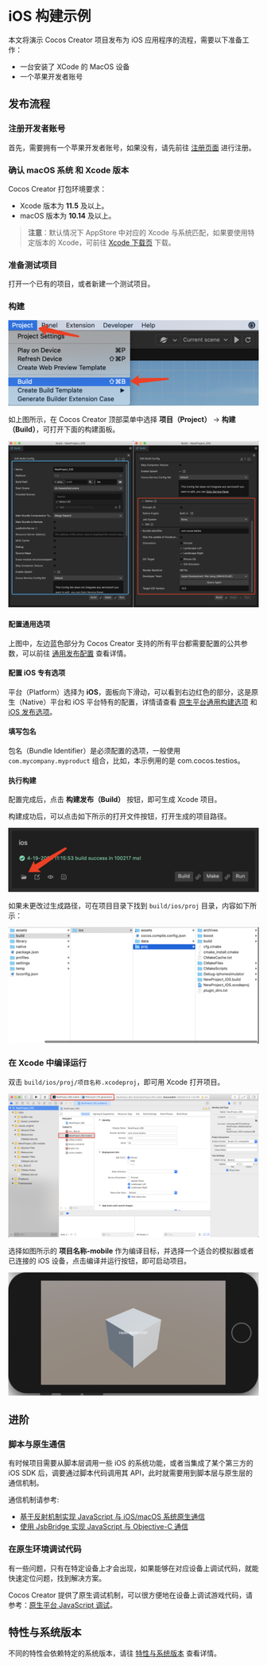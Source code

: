 # iOS 构建示例

本文将演示 Cocos Creator 项目发布为 iOS 应用程序的流程，需要以下准备工作：
- 一台安装了 XCode 的 MacOS 设备
- 一个苹果开发者账号

## 发布流程

### 注册开发者账号

首先，需要拥有一个苹果开发者账号，如果没有，请先前往 [注册页面](https://appleid.apple.com/account) 进行注册。

### 确认 macOS 系统 和 Xcode 版本

Cocos Creator 打包环境要求：
- Xcode 版本为 **11.5** 及以上。
- macOS 版本为 **10.14** 及以上。

> **注意**：默认情况下 AppStore 中对应的 Xcode 与系统匹配，如果要使用特定版本的 Xcode，可前往 [Xcode 下载页](https://developer.apple.com/xcode/download/) 下载。

### 准备测试项目

打开一个已有的项目，或者新建一个测试项目。

### 构建

![project-build-menu](./images/project-build-menu.png)

如上图所示，在 Cocos Creator 顶部菜单中选择 **项目（Project）** -> **构建（Build）**，可打开下面的构建面板。

![ios-build-panel](./images/ios-build-panel.png)

#### 配置通用选项

上图中，左边蓝色部分为 Cocos Creator 支持的所有平台都需要配置的公共参数，可以前往 [通用发布配置](./../build-options.md) 查看详情。

#### 配置 iOS 专有选项

平台（Platform）选择为 **iOS**，面板向下滑动，可以看到右边红色的部分，这是原生（Native）平台和 iOS 平台特有的配置，详情请查看 [原生平台通用构建选项](./../native-options.md) 和 [iOS 发布选项](./build-options-ios.md)。

#### 填写包名

包名（Bundle Identifier）是必须配置的选项，一般使用 `com.mycompany.myproduct` 组合，比如，本示例用的是 com.cocos.testios。

#### 执行构建

配置完成后，点击 **构建发布（Build）** 按钮，即可生成 Xcode 项目。

构建成功后，可以点击如下所示的打开文件按钮，打开生成的项目路径。

![ios-build-open-path](./images/ios-build-open-path.png)

如果未更改过生成路径，可在项目目录下找到 `build/ios/proj` 目录，内容如下所示：

![ios-xcode-folder](./images/ios-xcode-folder.png)

### 在 Xcode 中编译运行

双击 `build/ios/proj/项目名称.xcodeproj`，即可用 Xcode 打开项目。

![ios-xcode-showcase](./images/ios-xcode-showcase.png)

选择如图所示的 **项目名称-mobile** 作为编译目标，并选择一个适合的模拟器或者已连接的 iOS 设备，点击编译并运行按钮，即可启动项目。

![ios-run](./images/ios-run.png)

## 进阶

### 脚本与原生通信

有时候项目需要从脚本层调用一些 iOS 的系统功能，或者当集成了某个第三方的 iOS SDK 后，调要通过脚本代码调用其 API，此时就需要用到脚本层与原生层的通信机制。

通信机制请参考:
- [基于反射机制实现 JavaScript 与 iOS/macOS 系统原生通信](../../../advanced-topics/oc-reflection.md)
- [使用 JsbBridge 实现 JavaScript 与 Objective-C 通信](./../../../advanced-topics/js-oc-bridge.md)

### 在原生环境调试代码

有一些问题，只有在特定设备上才会出现，如果能够在对应设备上调试代码，就能快速定位问题，找到解决方案。

Cocos Creator 提供了原生调试机制，可以很方便地在设备上调试游戏代码，请参考：[原生平台 JavaScript 调试](./../debug-jsb.md)。

## 特性与系统版本

不同的特性会依赖特定的系统版本，请往 [特性与系统版本](./../../../advanced-topics/supported-versions.md) 查看详情。
